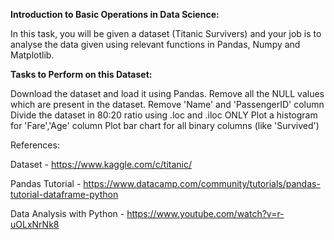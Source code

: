 **Introduction to Basic Operations in Data Science:**

In this task, you will be given a dataset (Titanic Survivers) and your job is to analyse the data given using relevant functions in Pandas, Numpy and Matplotlib.

**Tasks to Perform on this Dataset:**

 Download the dataset and load it using Pandas.
 Remove all the NULL values which are present in the dataset.
 Remove 'Name' and 'PassengerID' column
 Divide the dataset in 80:20 ratio using .loc and .iloc ONLY
 Plot a histogram for 'Fare','Age' column
 Plot bar chart for all binary columns (like 'Survived')

References:

Dataset - https://www.kaggle.com/c/titanic/

Pandas Tutorial - https://www.datacamp.com/community/tutorials/pandas-tutorial-dataframe-python

Data Analysis with Python - https://www.youtube.com/watch?v=r-uOLxNrNk8
